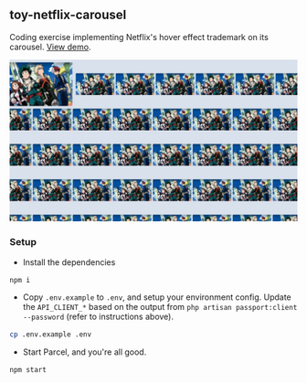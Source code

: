 ## toy-netflix-carousel
Coding exercise implementing Netflix's hover effect trademark on its carousel. [View demo](https://github.com/srph/toy-netflix-carousel).

![Preview](preview.jpg)

### Setup
- Install the dependencies
```bash
npm i
```

- Copy `.env.example` to `.env`, and setup your environment config. Update the `API_CLIENT_*` based on the output from `php artisan passport:client --password` (refer to instructions above).
```bash
cp .env.example .env
```

- Start Parcel, and you're all good.
```bash
npm start
```
